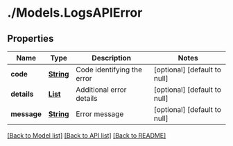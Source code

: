 # ./Models.LogsAPIError
## Properties

Name | Type | Description | Notes
------------ | ------------- | ------------- | -------------
**code** | [**String**][1] | Code identifying the error | [optional] [default to null]
**details** | [**List**][2] | Additional error details | [optional] [default to null]
**message** | [**String**][1] | Error message | [optional] [default to null]

[[Back to Model list]][3] [[Back to API list]][4] [[Back to README]][5]

[1]: string.md
[2]: LogsAPIError.md
[3]: ../README.md#documentation-for-models
[4]: ../README.md#documentation-for-api-endpoints
[5]: ../README.md
